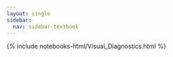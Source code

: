 ```yaml
---
layout: single
sidebar:
  nav: sidebar-textbook
---
```


{% include notebooks-html/Visual_Diagnostics.html %}
